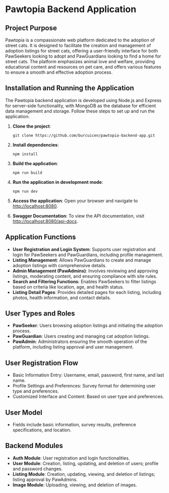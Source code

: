 # Pawtopia Backend Application

## Project Purpose
Pawtopia is a compassionate web platform dedicated to the adoption of street cats. It is designed to facilitate the creation and management of adoption listings for street cats, offering a user-friendly interface for both PawSeekers looking to adopt and PawGuardians looking to find a home for street cats. The platform emphasizes animal love and welfare, providing educational content and resources on pet care, and offers various features to ensure a smooth and effective adoption process.
## Installation and Running the Application
The Pawtopia backend application is developed using Node.js and Express for server-side functionality, with MongoDB as the database for efficient data management and storage.
Follow these steps to set up and run the application:
1. **Clone the project**: 
   ```
   git clone https://github.com/burcuicen/pawtopia-backend-app.git
   ```
2. **Install dependencies**: 
   ```
   npm install
   ```
3. **Build the application**: 
   ```
   npm run build
   ```
4. **Run the application in development mode**: 
   ```
   npm run dev
   ```
5. **Access the application**: 
   Open your browser and navigate to [http://localhost:8080](http://localhost:8080).

6. **Swagger Documentation**: 
   To view the API documentation, visit [http://localhost:8080/api-docs](http://localhost:8080/api-docs).
## Application Functions
- **User Registration and Login System**: Supports user registration and login for PawSeekers and PawGuardians, including profile management.
- **Listing Management**: Allows PawGuardians to create and manage adoption listings with comprehensive details.
- **Admin Management (PawAdmins)**: Involves reviewing and approving listings, moderating content, and ensuring compliance with site rules.
- **Search and Filtering Functions**: Enables PawSeekers to filter listings based on criteria like location, age, and health status.
- **Listing Detail Pages**: Provides detailed pages for each listing, including photos, health information, and contact details.

## User Types and Roles
- **PawSeeker**: Users browsing adoption listings and initiating the adoption process.
- **PawGuardian**: Users creating and managing cat adoption listings.
- **PawAdmin**: Administrators ensuring the smooth operation of the platform, including listing approval and user management.

## User Registration Flow
- Basic Information Entry: Username, email, password, first name, and last name.
- Profile Settings and Preferences: Survey format for determining user type and preferences.
- Customized Interface and Content: Based on user type and preferences.

## User Model
- Fields include basic information, survey results, preference specifications, and location.

## Backend Modules
- **Auth Module**: User registration and login functionalities.
- **User Module**: Creation, listing, updating, and deletion of users; profile and password changes.
- **Listing Module**: Creation, updating, viewing, and deletion of listings; listing approval by PawAdmins.
- **Image Module**: Uploading, viewing, and deletion of images.
